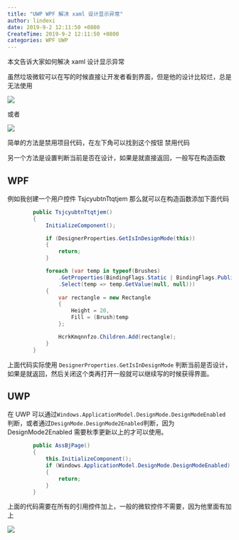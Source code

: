 ```yaml
---
title: "UWP WPF 解决 xaml 设计显示异常"
author: lindexi
date: 2019-9-2 12:11:50 +0800
CreateTime: 2019-9-2 12:11:50 +0800
categories: WPF UWP
---
```


本文告诉大家如何解决 xaml 设计显示异常

<!--more-->




<!-- csdn -->

虽然垃圾微软可以在写的时候直接让开发者看到界面，但是他的设计比较烂，总是无法使用

![](http://image.acmx.xyz/65fb6078-c169-4ce3-cdd9-e35752d07be0%2F2018314111735.jpg)

或者

![](http://image.acmx.xyz/65fb6078-c169-4ce3-cdd9-e35752d07be0%2F201831585054.jpg)

简单的方法是禁用项目代码，在左下角可以找到这个按钮 禁用代码

另一个方法是设置判断当前是否在设计，如果是就直接返回，一般写在构造函数

## WPF

例如我创建一个用户控件 TsjcyubtnTtqtjem 那么就可以在构造函数添加下面代码

```csharp
        public TsjcyubtnTtqtjem()
        {
            InitializeComponent();

            if (DesignerProperties.GetIsInDesignMode(this))
            {
                return;
            }

            foreach (var temp in typeof(Brushes)
                .GetProperties(BindingFlags.Static | BindingFlags.Public | BindingFlags.NonPublic)
                .Select(temp => temp.GetValue(null, null)))
            {
                var rectangle = new Rectangle
                {
                    Height = 20,
                    Fill = (Brush)temp
                };

                HcrkKmqnnfzo.Children.Add(rectangle);
            }
        }
```

上面代码实际使用 `DesignerProperties.GetIsInDesignMode` 判断当前是否设计，如果是就返回，然后关闭这个类再打开一般就可以继续写的时候获得界面。

## UWP

在 UWP 可以通过`Windows.ApplicationModel.DesignMode.DesignModeEnabled`判断，或者通过`DesignMode.DesignMode2Enabled`判断，因为 DesignMode2Enabled 需要秋季更新以上的才可以使用。

```csharp
        public AssBjPage()
        {
            this.InitializeComponent();
            if (Windows.ApplicationModel.DesignMode.DesignModeEnabled)
            {
                return;
            }
        }
```

上面的代码需要在所有的引用控件加上，一般的微软控件不需要，因为他里面有加上

![](https://i.loli.net/2018/07/01/5b3837806dddf.jpg)





